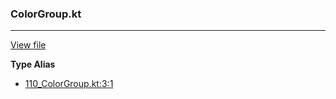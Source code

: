 ### ColorGroup.kt
---
[View file](../../precision_analyzed/110_ColorGroup.kt)

**Type Alias**

 - [110_ColorGroup.kt:3:1](../../precision_analyzed/110_ColorGroup.kt#L3)
